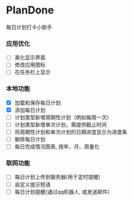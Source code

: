 # PlanDone
每日计划打卡小助手
### 应用优化
- [ ] 美化显示界面
- [ ] 修改应用图标
- [ ] 在任务栏上显示
  
### 本地功能
- [x] 加载和保存每日计划
- [x] 添加每日计划
- [ ] 计划类型新增周期性计划（例如每周一次）
- [ ] 计划类型新增单次计划，需提供截止时间
- [ ] 将周期性计划和单次计划的日期进度显示为进度条
- [ ] 删除每日计划
- [ ] 每日完成情况图表, 按年、月、周量化  

### 联网功能
- [ ] 每日计划上传到服务器(用于定时提醒)
- [ ] 自定义提示短语
- [ ] 每日计划提醒(通过qq机器人, 或发送邮件)